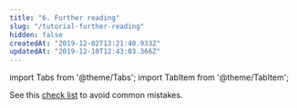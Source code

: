 ```yaml
---
title: "6. Further reading"
slug: "/tutorial-further-reading"
hidden: false
createdAt: "2019-12-02T13:21:40.933Z"
updatedAt: "2019-12-10T12:43:03.366Z"
---
```


import Tabs from '@theme/Tabs';
import TabItem from '@theme/TabItem';

See this [check list](http://support.seats.io/en/articles/3539620-integration-checklist) to avoid common mistakes.

